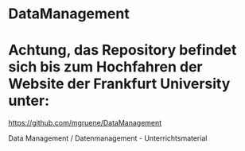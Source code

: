 # DataManagement

# Achtung, das Repository befindet sich bis zum Hochfahren der Website der Frankfurt University unter:
https://github.com/mgruene/DataManagement

Data Management / Datenmanagement - Unterrichtsmaterial
